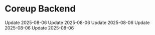# Coreup Backend
Update 2025-08-06
Update 2025-08-06
Update 2025-08-06
Update 2025-08-06
Update 2025-08-06
